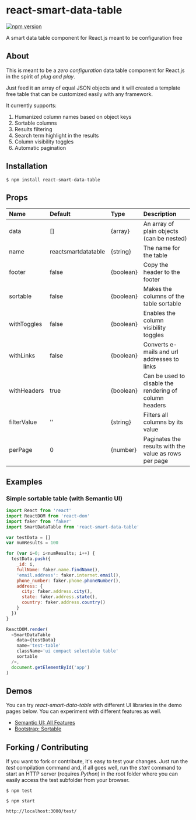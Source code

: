 # react-smart-data-table
[![npm version](https://badge.fury.io/js/react-smart-data-table.svg)](https://badge.fury.io/js/react-smart-data-table)

A smart data table component for React.js meant to be configuration free

## About

This is meant to be a _zero configuration_ data table component for React.js
in the spirit of _plug and play_.

Just feed it an array of equal JSON objects and it will created a template free
table that can be customized easily with any framework.

It currently supports:
  1.  Humanized column names based on object keys
  2.  Sortable columns
  3.  Results filtering
  4.  Search term highlight in the results
  5.  Column visibility toggles
  6.  Automatic pagination

## Installation

```
$ npm install react-smart-data-table
```

## Props

| Name        | Default             | Type      | Description                                            |
| :---------- | :------------------ | :-------- | :----------------------------------------------------- |
| data        | []                  | {array}   | An array of plain objects (can be nested)              |
| name        | reactsmartdatatable | {string}  | The name for the table                                 |
| footer      | false               | {boolean} | Copy the header to the footer                          |
| sortable    | false               | {boolean} | Makes the columns of the table sortable                |
| withToggles | false               | {boolean} | Enables the column visibility toggles                  |
| withLinks   | false               | {boolean} | Converts e-mails and url addresses to links            |
| withHeaders | true                | {boolean} | Can be used to disable the rendering of column headers |
| filterValue | ''                  | {string}  | Filters all columns by its value                       |
| perPage     | 0                   | {number}  | Paginates the results with the value as rows per page  |

## Examples

### Simple sortable table (with Semantic UI)

``` javascript
import React from 'react'
import ReactDOM from 'react-dom'
import faker from 'faker'
import SmartDataTable from 'react-smart-data-table'

var testData = []
var numResults = 100

for (var i=0; i<numResults; i++) {
  testData.push({
    _id: i,
    fullName: faker.name.findName(),
    'email.address': faker.internet.email(),
    phone_number: faker.phone.phoneNumber(),
    address: {
      city: faker.address.city(),
      state: faker.address.state(),
      country: faker.address.country()
    }
  })
}

ReactDOM.render(
  <SmartDataTable
    data={testData}
    name='test-table'
    className='ui compact selectable table'
    sortable
  />,
  document.getElementById('app')
)
```

## Demos

You can try _react-smart-data-table_ with different UI libraries in the demo
pages below. You can experiment with different features as well.

* [Semantic UI: All Features](https://joaocarmo.github.io/react-smart-data-table/examples/semantic-ui/)
* [Bootstrap: Sortable](https://joaocarmo.github.io/react-smart-data-table/examples/bootstrap/)


## Forking / Contributing

If you want to fork or contribute, it's easy to test your changes. Just run the
_test_ compilation command and, if all goes well, run the _start_ command to
start an HTTP server (requires _Python_) in the root folder where you can easily
access the test subfolder from your browser.

```
$ npm test

$ npm start

http://localhost:3000/test/
```
